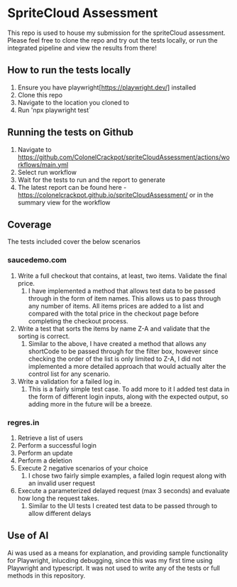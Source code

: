 # SpriteCloud Assessment

This repo is used to house my submission for the spriteCloud assessment. Please feel free to clone the repo and try out the tests locally, or run the integrated pipeline and view the results from there!

## How to run the tests locally

1. Ensure you have playwright[https://playwright.dev/] installed
2. Clone this repo
3. Navigate to the location you cloned to
4. Run 'npx playwright test`

## Running the tests on Github

1. Navigate to https://github.com/ColonelCrackpot/spriteCloudAssessment/actions/workflows/main.yml
2. Select run workflow
3. Wait for the tests to run and the report to generate
4. The latest report can be found here - https://colonelcrackpot.github.io/spriteCloudAssessment/ or in the summary view for the workflow

## Coverage

The tests included cover the below scenarios

### saucedemo.com

1. Write a full checkout that contains, at least, two items. Validate the final price.
    1. I have implemented a method that allows test data to be passed through in the form of item names. This allows us to pass through any number of items. All items prices are added to a list and compared with the total price in the checkout page before completing the checkout process.
2. Write a test that sorts the items by name Z-A and validate that the sorting is correct.
    1. Similar to the above, I have created a method that allows any shortCode to be passed through for the filter box, however since checking the order of the list is only limited to Z-A, I did not implemented a more detailed approach that would actually alter the control list for any scenario.
3. Write a validation for a failed log in.
    1. This is a fairly simple test case. To add more to it I added test data in the form of different login inputs, along with the expected output, so adding more in the future will be a breeze.

### regres.in

1. Retrieve a list of users
2. Perform a successful login
3. Perform an update
4. Perform a deletion
5. Execute 2 negative scenarios of your choice
    1. I chose two fairly simple examples, a failed login request along with an invalid user request
6. Execute a parameterized delayed request (max 3 seconds) and evaluate how long the request takes.
    1. Similar to the UI tests I created test data to be passed through to allow different delays

## Use of AI

Ai was used as a means for explanation, and providing sample functionality for Playwright, inlucding debugging, since this was my first time using Playwright and typescript. It was not used to write any of the tests or full methods in this repository.